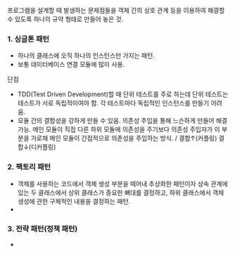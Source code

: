 프로그램을 설계할 때 발생하는 문제점들을 객체 간의 상호 관계 등을 이용하여 해결할 수 있도록 하나의 규약 형태로 만들어 놓은 것.



### 1.  싱글톤 패턴
- 하나의 클래스에 오직 하나의 인스턴스만 가지는 패턴.
- 보통 데이터베이스 연결 모듈에 많이 사용.

단점
-  TDD(Test Driven Development)할 때 단위 테스트를 주로 하는데 단위 테스트는 테스트가 서로 독립적이여야 함. 각 테스트마다 독립적인 인스턴스를 만들기 어려움.
- 모듈 간의 결합성을 강하게 만들 수 있음. 의존성 주입을 통해 느슨하게 만들어 해결 가능. 메인 모듈이 직접 다른 하위 모듈에 의존성을 주기보다 의존성 주입자가 이 부분을 가로채 메인 모듈이 간접적으로 의존성을 주입하는 방식. / 결합↑(커플링) 결합↓(디커플링)


### 2. 팩토리 패턴
- 객체를 사용하는 코드에서 객체 생성 부분을 떼어내 추상화한 패턴이자 상속 관계에 있는 두 클래스에서 상위 클래스가 중요한 뼈대를 결정하고, 하위 클래스에서 객체 생성에 관한 구체적인 내용을 결정하는 패턴.
- 




### 3. 전략 패턴(정책 패턴)
- 